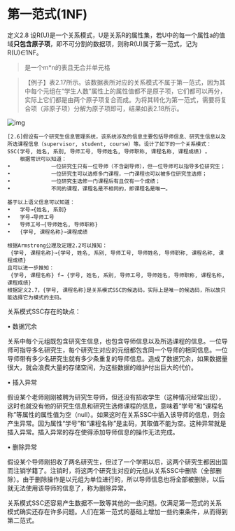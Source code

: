 # 第一范式(1NF)

 定义2.8  设R(U)是一个关系模式，U是关系R的属性集，若U中的每一个属性a的值域**只包含原子项**，即不可分割的数据项，则称R(U)属于第一范式，记为R(U)∈1NF。

> 是一个m*n的表且无合并单元格

>  【例子】表2.17所示。该数据表所对应的关系模式不属于第一范式，因为其中每个元组在“学生人数”属性上的属性值都不是原子项，它们都可以再分，实际上它们都是由两个原子项复合而成。为将其转化为第一范式，需要将复合项（非原子项）分解为原子项即可，结果如表2.18所示。

![img](https://img2018.cnblogs.com/blog/1427277/201906/1427277-20190620164648472-481366496.png)

 

 ```
[2.6]假设有一个研究生信息管理系统，该系统涉及的信息主要包括导师信息、研究生信息以及所选课程信息（supervisor, student, course）等。设计了如下的一个关系模式：  SSC(学号, 姓名, 系别, 导师工号, 导师姓名, 导师职称, 课程名称, 课程成绩) 。
     根据常识可以知道：
•             一位研究生只有一位导师（不含副导师），但一位导师可以指导多位研究生；
•             一位研究生可以选修多门课程，一门课程也可以被多位研究生选修；
•             一位研究生选修一门课程后有且仅有一个成绩；
•             不同的课程，课程名是不相同的，即课程名是唯一。

基于以上语义信息可以知道：
•   学号→{姓名, 系别}
•   学号→导师工号
•   导师工号→{导师姓名, 导师职称}
•   {学号, 课程名称}→课程成绩

根据Armstrong公理及定理2.2可以推知：
  {学号, 课程名称}→{学号, 姓名, 系别, 导师工号, 导师姓名, 导师职称, 课程名称, 课程成绩}
且可以进一步推知：
  {学号, 课程名称} f→ {学号, 姓名, 系别, 导师工号, 导师姓名, 导师职称, 课程名称, 课程成绩}
根据定义2.7，{学号, 课程名称}是关系模式SSC的候选码，实际上是唯一的候选码，所以故只能选择它为模式的主码。
 ```

 

 

关系模式SSC存在的缺点：

•      数据冗余

​    关系中每个元组既包含研究生信息，也包含导师信息以及所选课程的信息。一位导师可指导多名研究生，每个研究生对应的元组都包含同一个导师的相同信息。一位导师带有多少名研究生就有多少条重复的导师信息。造成了数据冗余，如果数据量很大，就会浪费大量的存储空间，为这些数据的维护付出巨大的代价。

•      插入异常

​    假设某个老师刚刚被聘为研究生导师，但还没有招收学生（这种情况经常出现），这时也就没有他的研究生信息和研究生选修课程的信息，意味着“学号”和“课程名称”等属性的属性值为空（null）。如果这时在关系SSC中插入该导师的信息，则会产生异常。因为属性“学号”和“课程名称”是主码，其取值不能为空。这种异常就是插入异常。插入异常的存在使得添加导师信息的操作无法完成。

•       删除异常

​    假设某个导师刚招收了两名研究生，但过了一个学期以后，这两个研究生都因出国而注销学籍了。注销时，将这两个研究生对应的元组从关系SSC中删除（全部删除）。由于删除操作是以元组为单位进行的，所以导师信息也将全部被删除，以后就无法使用该导师的信息了，称为删除异常。

​    关系模式SSC还容易产生数据不一致等其他的一些问题。仅满足第一范式的关系模式确实还存在许多问题。人们在第一范式的基础上增加一些约束条件，从而得到第二范式。

 